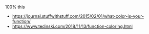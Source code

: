 100% this

- https://journal.stuffwithstuff.com/2015/02/01/what-color-is-your-function/
- https://www.tedinski.com/2018/11/13/function-coloring.html
